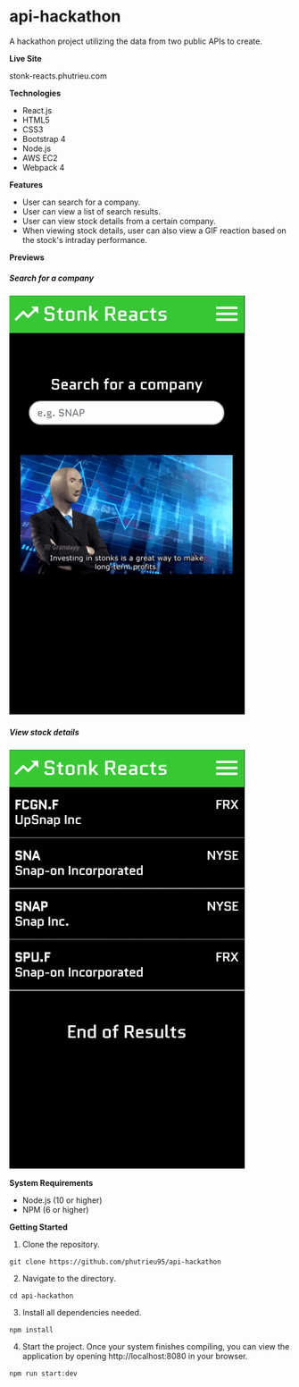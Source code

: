 # api-hackathon
A hackathon project utilizing the data from two public APIs to create.

**Live Site**

stonk-reacts.phutrieu.com

**Technologies**
* React.js
* HTML5
* CSS3
* Bootstrap 4
* Node.js
* AWS EC2
* Webpack 4

**Features**
* User can search for a company.
* User can view a list of search results.
* User can view stock details from a certain company.
* When viewing stock details, user can also view a GIF reaction based on the stock's intraday performance.

**Previews**

##### Search for a company

![Search for a company](dist/images/preview-gifs/stonk-reacts-search.gif)


##### View stock details

![View stock details](dist/images/preview-gifs/stonk-reacts-check-search.gif)

**System Requirements**
* Node.js (10 or higher)
* NPM (6 or higher)

**Getting Started**
1. Clone the repository.
```shell
git clone https://github.com/phutrieu95/api-hackathon
```
2. Navigate to the directory.
```shell
cd api-hackathon
```
3. Install all dependencies needed.
```shell
npm install
```
4. Start the project. Once your system finishes compiling, you can view the application by opening http://localhost:8080 in your browser.
```shell
npm run start:dev
```
